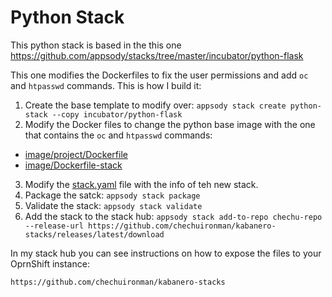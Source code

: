 # Python Stack 

This python stack is based in the this one https://github.com/appsody/stacks/tree/master/incubator/python-flask

This one modifies the Dockerfiles to fix the user permissions and add `oc` and `htpasswd` commands. This is how I build it:

1. Create the base template to modify over:
`appsody stack create python-stack --copy incubator/python-flask`
2. Modify the Docker files to change the python base image with the one that contains the `oc` and `htpasswd` commands: 
- [image/project/Dockerfile](https://github.com/chechuironman/kabanero-python-stack/blob/master/image/project/Dockerfile) 
- [image/Dockerfile-stack](https://github.com/chechuironman/kabanero-python-stack/blob/master/image/Dockerfile-stack)
3. Modify the [stack.yaml](https://github.com/chechuironman/kabanero-python-stack/blob/master/stack.yaml) file with the info of teh new stack.
4. Package the satck:
`appsody stack package`
5. Validate the stack:
`appsody stack validate`
6. Add the stack to the stack hub:
`appsody stack add-to-repo chechu-repo --release-url https://github.com/chechuironman/kabanero-stacks/releases/latest/download`

In my stack hub you can see instructions on how to expose the files to your OprnShift instance:

`https://github.com/chechuironman/kabanero-stacks`
